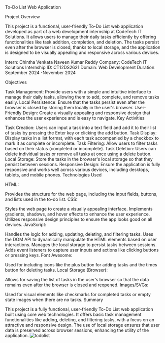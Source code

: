 To-Do List Web Application

Project Overview

This project is a functional, user-friendly To-Do List web application developed as part of a web development internship at CodeTech IT Solutions. It allows users to manage their daily tasks efficiently by offering functionalities like task addition, completion, and deletion. The tasks persist even after the browser is closed, thanks to local storage, and the application is designed to be visually appealing and responsive across various devices.

Intern: Chintha Venkata Naveen Kumar Reddy
Company: CodeTech IT Solutions
Internship ID: CT12DS2621
Domain: Web Development
Duration:  September 2024 -November 2024

Objectives

Task Management: Provide users with a simple and intuitive interface to manage their daily tasks, allowing them to add, complete, and remove tasks easily.
Local Persistence: Ensure that the tasks persist even after the browser is closed by storing them locally in the user's browser.
User-Friendly Design: Create a visually appealing and responsive design that enhances the user experience and is easy to navigate.
Key Activities

Task Creation: Users can input a task into a text field and add it to their list of tasks by pressing the Enter key or clicking the add button.
Task Display: Display tasks in a list format, with each task accompanied by a checkbox to mark it as complete or incomplete.
Task Filtering: Allow users to filter tasks based on their status (completed or incomplete).
Task Deletion: Users can delete individual tasks or remove all tasks at once using a delete button.
Local Storage: Store the tasks in the browser's local storage so that they persist between sessions.
Responsive Design: Ensure the application is fully responsive and works well across various devices, including desktops, tablets, and mobile phones.
Technologies Used

HTML:

Provides the structure for the web page, including the input fields, buttons, and lists used in the to-do list.
CSS:

Styles the web page to create a visually appealing interface.
Implements gradients, shadows, and hover effects to enhance the user experience.
Utilizes responsive design principles to ensure the app looks good on all devices.
JavaScript:

Handles the logic for adding, updating, deleting, and filtering tasks.
Uses the DOM API to dynamically manipulate the HTML elements based on user interactions.
Manages the local storage to persist tasks between sessions.
Adds event listeners to capture user inputs and actions like clicking buttons or pressing keys.
Font Awesome:

Used for including icons like the plus button for adding tasks and the times button for deleting tasks.
Local Storage (Browser):

Allows for saving the list of tasks in the user's browser so that the data remains even after the browser is closed and reopened.
Images/SVGs:

Used for visual elements like checkmarks for completed tasks or empty state images when there are no tasks.
Summary

This project is a fully functional, user-friendly To-Do List web application built using core web technologies. It offers basic task management functionalities like adding, deleting, and filtering tasks, with a focus on an attractive and responsive design. The use of local storage ensures that user data is preserved across browser sessions, enhancing the utility of the application.
![todolist](https://github.com/user-attachments/assets/446d64b9-5ce3-425a-8ecb-7510d88c18d0)
